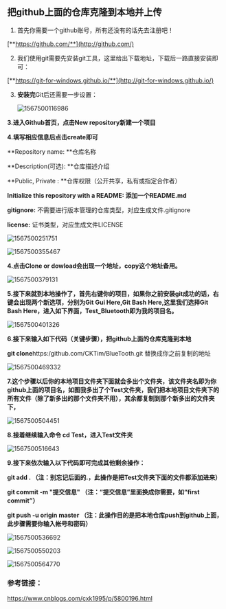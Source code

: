 ## 把github上面的仓库克隆到本地并上传

1. 首先你需要一个github账号，所有还没有的话先去注册吧！

[**https://github.com/**](http://github.com/)

2. 我们使用git需要先安装git工具，这里给出下载地址，下载后一路直接安装即可：

[**https://git-for-windows.github.io/**](http://git-for-windows.github.io/)

3. **安装完**Git后还需要一步设置：

   ![1567500116986](C:\Users\xiaokekecui\AppData\Roaming\Typora\typora-user-images\1567500116986.png)

**3.进入Github首页，点击New repository新建一个项目**

 **4.填写相应信息后点击create即可** 

**Repository name: **仓库名称

**Description(可选): **仓库描述介绍

**Public, Private : **仓库权限（公开共享，私有或指定合作者）

**Initialize this repository with a README: 添加一个README.md**

**gitignore:** 不需要进行版本管理的仓库类型，对应生成文件.gitignore

**license:** 证书类型，对应生成文件LICENSE

![1567500251751](C:\Users\xiaokekecui\AppData\Roaming\Typora\typora-user-images\1567500251751.png)

![1567500355467](C:\Users\xiaokekecui\AppData\Roaming\Typora\typora-user-images\1567500355467.png)

**4.点击Clone or dowload会出现一个地址，copy这个地址备用。**

![1567500379131](C:\Users\xiaokekecui\AppData\Roaming\Typora\typora-user-images\1567500379131.png)

**5.接下来就到本地操作了，首先右键你的项目，如果你之前安装git成功的话，右键会出现两个新选项，分别为Git Gui Here,Git Bash Here,这里我们选择Git Bash Here，进入如下界面，Test_Bluetooth即为我的项目名。**

![1567500401326](C:\Users\xiaokekecui\AppData\Roaming\Typora\typora-user-images\1567500401326.png)

**6.接下来输入如下代码（关键步骤），把github上面的仓库克隆到本地**

**git clone**https:/github.com/CKTim/BlueTooth.git   替换成你之前复制的地址

![1567500469332](C:\Users\xiaokekecui\AppData\Roaming\Typora\typora-user-images\1567500469332.png)

 **7.这个步骤以后你的本地项目文件夹下面就会多出个文件夹，该文件夹名即为你github上面的项目名，如图我多出了个Test文件夹，我们把本地项目文件夹下的所有文件（除了新多出的那个文件夹不用），其余都复制到那个新多出的文件夹下，**

![1567500504451](C:\Users\xiaokekecui\AppData\Roaming\Typora\typora-user-images\1567500504451.png)

**8.接着继续输入命令 cd Test，进入Test文件夹**

![1567500516643](C:\Users\xiaokekecui\AppData\Roaming\Typora\typora-user-images\1567500516643.png)

**9.接下来依次输入以下代码即可完成其他剩余操作：**

**git add .        （注：别忘记后面的.，此操作是把Test文件夹下面的文件都添加进来）**

**git commit  -m  "提交信息"  （注：“提交信息”里面换成你需要，如“first commit”）**

**git push -u origin master   （注：此操作目的是把本地仓库push到github上面，此步骤需要你输入帐号和密码）**

 

![1567500536692](C:\Users\xiaokekecui\AppData\Roaming\Typora\typora-user-images\1567500536692.png)

 

![1567500550203](C:\Users\xiaokekecui\AppData\Roaming\Typora\typora-user-images\1567500550203.png)

 

![1567500564770](C:\Users\xiaokekecui\AppData\Roaming\Typora\typora-user-images\1567500564770.png)

 

### 参考链接：

 <https://www.cnblogs.com/cxk1995/p/5800196.html> 
